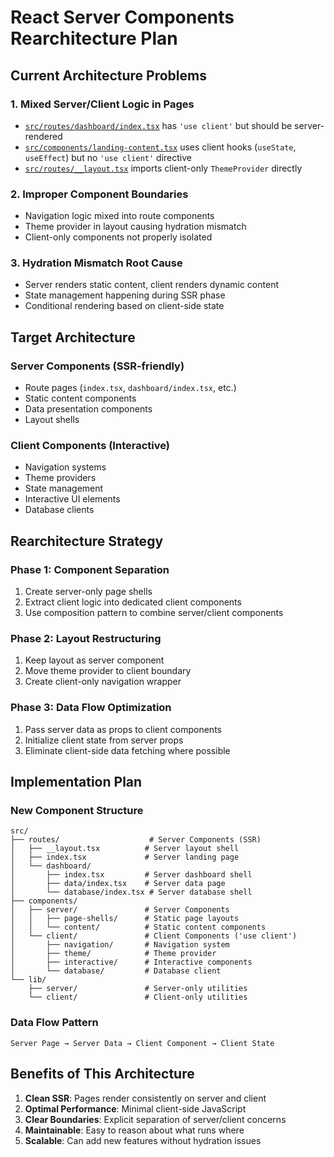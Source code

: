# React Server Components Rearchitecture Plan

## Current Architecture Problems

### 1. **Mixed Server/Client Logic in Pages**
- [`src/routes/dashboard/index.tsx`](src/routes/dashboard/index.tsx:1) has `'use client'` but should be server-rendered
- [`src/components/landing-content.tsx`](src/components/landing-content.tsx:8) uses client hooks (`useState`, `useEffect`) but no `'use client'` directive
- [`src/routes/__layout.tsx`](src/routes/__layout.tsx:14) imports client-only `ThemeProvider` directly

### 2. **Improper Component Boundaries**
- Navigation logic mixed into route components
- Theme provider in layout causing hydration mismatch
- Client-only components not properly isolated

### 3. **Hydration Mismatch Root Cause**
- Server renders static content, client renders dynamic content
- State management happening during SSR phase
- Conditional rendering based on client-side state

## Target Architecture

### Server Components (SSR-friendly)
- Route pages (`index.tsx`, `dashboard/index.tsx`, etc.)
- Static content components
- Data presentation components
- Layout shells

### Client Components (Interactive)
- Navigation systems
- Theme providers
- State management
- Interactive UI elements
- Database clients

## Rearchitecture Strategy

### Phase 1: Component Separation
1. Create server-only page shells
2. Extract client logic into dedicated client components
3. Use composition pattern to combine server/client components

### Phase 2: Layout Restructuring
1. Keep layout as server component
2. Move theme provider to client boundary
3. Create client-only navigation wrapper

### Phase 3: Data Flow Optimization
1. Pass server data as props to client components
2. Initialize client state from server props
3. Eliminate client-side data fetching where possible

## Implementation Plan

### New Component Structure
```
src/
├── routes/                    # Server Components (SSR)
│   ├── __layout.tsx          # Server layout shell
│   ├── index.tsx             # Server landing page
│   └── dashboard/
│       ├── index.tsx         # Server dashboard shell
│       ├── data/index.tsx    # Server data page
│       └── database/index.tsx # Server database shell
├── components/
│   ├── server/               # Server Components
│   │   ├── page-shells/      # Static page layouts
│   │   └── content/          # Static content components
│   └── client/               # Client Components ('use client')
│       ├── navigation/       # Navigation system
│       ├── theme/            # Theme provider
│       ├── interactive/      # Interactive components
│       └── database/         # Database client
└── lib/
    ├── server/               # Server-only utilities
    └── client/               # Client-only utilities
```

### Data Flow Pattern
```
Server Page → Server Data → Client Component → Client State
```

## Benefits of This Architecture

1. **Clean SSR**: Pages render consistently on server and client
2. **Optimal Performance**: Minimal client-side JavaScript
3. **Clear Boundaries**: Explicit separation of server/client concerns
4. **Maintainable**: Easy to reason about what runs where
5. **Scalable**: Can add new features without hydration issues